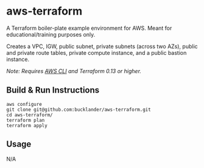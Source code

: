 # aws-terraform

A Terraform boiler-plate example environment for AWS. Meant for educational/training purposes only. 

Creates a VPC, IGW, public subnet, private subnets (across two AZs), public and private route tables, private compute instance, and a public bastion instance.

_Note: Requires [AWS CLI](https://docs.aws.amazon.com/cli/latest/userguide/cli-chap-install.html) and Terraform 0.13 or higher._

## Build & Run Instructions
```
aws configure
git clone git@github.com:bucklander/aws-terraform.git
cd aws-terraform/
terraform plan
terraform apply
```

## Usage
N/A